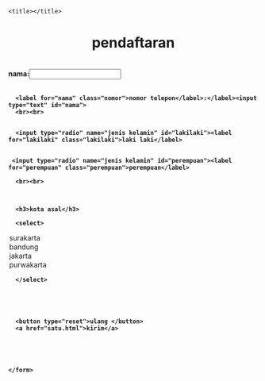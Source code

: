 
<!DOCTYPE HTML>
<html>
  <head>
    
    <title></title>
 <link rel="stylesheet" href="hias.css">
  </head>
  
  <body class="latarbelakang">
    <center class="judul"><h1>pendaftaran</h1></center>
    <br>
    <form>
     <strong> <label for="nama" class="nama">nama:</label><input type="text" id="nama"><br><br>
      
      <label for="nama" class="nomor">nomor telepon</label>:</label><input type="text" id="nama">
      <br><br>
      
      
      <input type="radio" name="jenis kelamin" id="lakilaki"><label for="lakilaki" class="lakilaki">laki laki</label>
      
      
     <input type="radio" name="jenis kelamin" id="perempuan"><label for="perempuan" class="perempuan">perempuan</label>
      
      <br><br>
     
      
      
      <h3>kota asal</h3>
      
      <select>
        
  
        
<option>surakarta</option>
        
<option>bandung</option>

<option>jakarta</option>

<option>purwakarta</option>
        
        
        
      </select>
      
      
      
      
      
      <button type="reset">ulang </button>
      <a href="satu.html">kirim</a>
      
      
      
      
      
    </form>
    
    
    
  </body>


</html>
